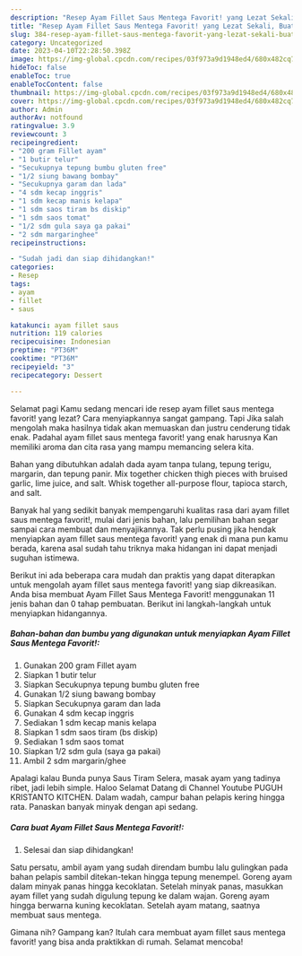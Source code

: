 ```yaml
---
description: "Resep Ayam Fillet Saus Mentega Favorit! yang Lezat Sekali, Buat Buka Puasa}"
title: "Resep Ayam Fillet Saus Mentega Favorit! yang Lezat Sekali, Buat Buka Puasa}"
slug: 384-resep-ayam-fillet-saus-mentega-favorit-yang-lezat-sekali-buat-buka-puasa
category: Uncategorized
date: 2023-04-10T22:28:50.398Z
image: https://img-global.cpcdn.com/recipes/03f973a9d1948ed4/680x482cq70/ayam-fillet-saus-mentega-favorit-foto-resep-utama.jpg
hideToc: false
enableToc: true
enableTocContent: false
thumbnail: https://img-global.cpcdn.com/recipes/03f973a9d1948ed4/680x482cq70/ayam-fillet-saus-mentega-favorit-foto-resep-utama.jpg
cover: https://img-global.cpcdn.com/recipes/03f973a9d1948ed4/680x482cq70/ayam-fillet-saus-mentega-favorit-foto-resep-utama.jpg
author: Admin
authorAv: notfound
ratingvalue: 3.9
reviewcount: 3
recipeingredient:
- "200 gram Fillet ayam"
- "1 butir telur"
- "Secukupnya tepung bumbu gluten free"
- "1/2 siung bawang bombay"
- "Secukupnya garam dan lada"
- "4 sdm kecap inggris"
- "1 sdm kecap manis kelapa"
- "1 sdm saos tiram bs diskip"
- "1 sdm saos tomat"
- "1/2 sdm gula saya ga pakai"
- "2 sdm margaringhee"
recipeinstructions:

- "Sudah jadi dan siap dihidangkan!"
categories:
- Resep
tags:
- ayam
- fillet
- saus

katakunci: ayam fillet saus 
nutrition: 119 calories
recipecuisine: Indonesian
preptime: "PT36M"
cooktime: "PT36M"
recipeyield: "3"
recipecategory: Dessert

---
```



Selamat pagi Kamu sedang mencari ide resep ayam fillet saus mentega favorit! yang lezat? Cara menyiapkannya sangat gampang. Tapi Jika salah mengolah maka hasilnya tidak akan memuaskan dan justru cenderung tidak enak. Padahal ayam fillet saus mentega favorit! yang enak harusnya Kan memiliki aroma dan cita rasa yang mampu memancing selera kita.


Bahan yang dibutuhkan adalah dada ayam tanpa tulang, tepung terigu, margarin, dan tepung panir. Mix together chicken thigh pieces with bruised garlic, lime juice, and salt. Whisk together all-purpose flour, tapioca starch, and salt.

Banyak hal yang sedikit banyak mempengaruhi kualitas rasa dari ayam fillet saus mentega favorit!, mulai dari jenis bahan, lalu pemilihan bahan segar sampai cara membuat dan menyajikannya. Tak perlu pusing jika hendak menyiapkan ayam fillet saus mentega favorit! yang enak di mana pun kamu berada, karena asal sudah tahu triknya maka hidangan ini dapat menjadi suguhan istimewa.


Berikut ini ada beberapa cara mudah dan praktis yang dapat diterapkan untuk mengolah ayam fillet saus mentega favorit! yang siap dikreasikan. Anda bisa membuat Ayam Fillet Saus Mentega Favorit! menggunakan 11 jenis bahan dan 0 tahap pembuatan. Berikut ini langkah-langkah untuk menyiapkan hidangannya.

<!--inarticleads1-->

##### Bahan-bahan dan bumbu yang digunakan untuk menyiapkan Ayam Fillet Saus Mentega Favorit!:

1. Gunakan 200 gram Fillet ayam
1. Siapkan 1 butir telur
1. Siapkan Secukupnya tepung bumbu gluten free
1. Gunakan 1/2 siung bawang bombay
1. Siapkan Secukupnya garam dan lada
1. Gunakan 4 sdm kecap inggris
1. Sediakan 1 sdm kecap manis kelapa
1. Siapkan 1 sdm saos tiram (bs diskip)
1. Sediakan 1 sdm saos tomat
1. Siapkan 1/2 sdm gula (saya ga pakai)
1. Ambil 2 sdm margarin/ghee


Apalagi kalau Bunda punya Saus Tiram Selera, masak ayam yang tadinya ribet, jadi lebih simple. Haloo Selamat Datang di Channel Youtube PUGUH KRISTANTO KITCHEN. Dalam wadah, campur bahan pelapis kering hingga rata. Panaskan banyak minyak dengan api sedang. 

<!--inarticleads2-->

##### Cara buat Ayam Fillet Saus Mentega Favorit!:


1. Selesai dan siap dihidangkan!

Satu persatu, ambil ayam yang sudah direndam bumbu lalu gulingkan pada bahan pelapis sambil ditekan-tekan hingga tepung menempel. Goreng ayam dalam minyak panas hingga kecoklatan. Setelah minyak panas, masukkan ayam fillet yang sudah digulung tepung ke dalam wajan. Goreng ayam hingga berwarna kuning kecoklatan. Setelah ayam matang, saatnya membuat saus mentega. 

Gimana nih? Gampang kan? Itulah cara membuat ayam fillet saus mentega favorit! yang bisa anda praktikkan di rumah. Selamat mencoba!
